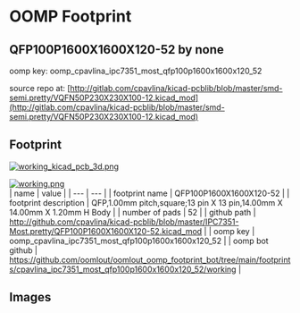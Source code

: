 # OOMP Footprint  
## QFP100P1600X1600X120-52  by none  
  
oomp key: oomp_cpavlina_ipc7351_most_qfp100p1600x1600x120_52  
  
source repo at: [http://gitlab.com/cpavlina/kicad-pcblib/blob/master/smd-semi.pretty/VQFN50P230X230X100-12.kicad_mod](http://gitlab.com/cpavlina/kicad-pcblib/blob/master/smd-semi.pretty/VQFN50P230X230X100-12.kicad_mod)  
## Footprint  
  
[![working_kicad_pcb_3d.png](working_kicad_pcb_3d_600.png)](working_kicad_pcb_3d.png)  
  
[![working.png](working_600.png)](working.png)  
| name | value | 
| --- | --- | 
| footprint name | QFP100P1600X1600X120-52 | 
| footprint description | QFP,1.00mm pitch,square;13 pin X 13 pin,14.00mm X 14.00mm X 1.20mm H Body | 
| number of pads | 52 | 
| github path | http://github.com/cpavlina/kicad-pcblib/blob/master/IPC7351-Most.pretty/QFP100P1600X1600X120-52.kicad_mod | 
| oomp key | oomp_cpavlina_ipc7351_most_qfp100p1600x1600x120_52 | 
| oomp bot github | https://github.com/oomlout/oomlout_oomp_footprint_bot/tree/main/footprints/cpavlina_ipc7351_most_qfp100p1600x1600x120_52/working | 
## Images  
